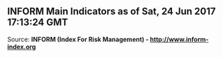 ## INFORM Main Indicators as of Sat, 24 Jun 2017 17:13:24 GMT

Source: **INFORM (Index For Risk Management) - http://www.inform-index.org**